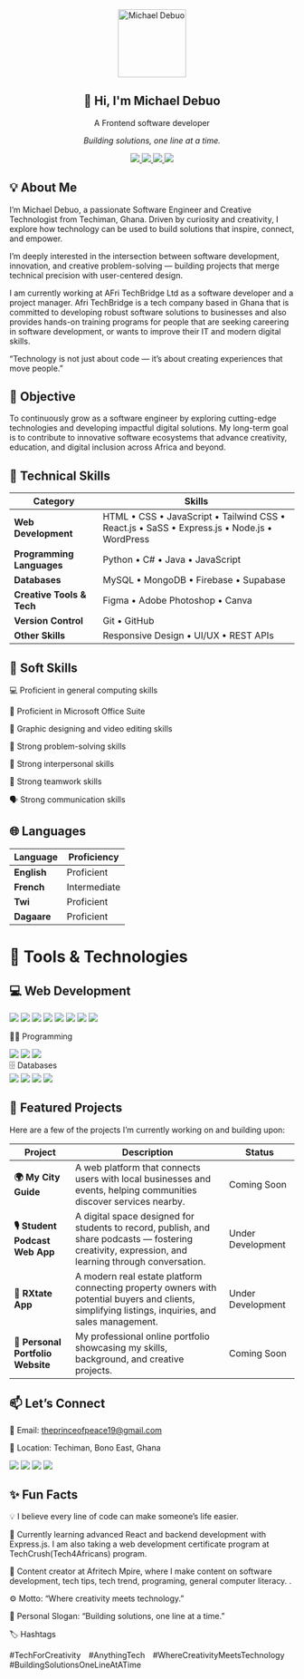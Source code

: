 <div align="center">
  <img src="https://github.com/MikeTestimony.png" width="120" alt="Michael Debuo" />
  <h2>👋 Hi, I'm Michael Debuo</h2>
  <p>A Frontend software developer</p>
  <p><em>Building solutions, one line at a time.</em></p>
</div>

 

<p align="center">
  <a href="https://www.linkedin.com/in/michael-debuo-testimony25">
    <img src="https://img.shields.io/badge/-LinkedIn-0072b1?style=for-the-badge&logo=linkedin&logoColor=white" />
  </a>
  <a href="https://github.com/MikeTestimony">
    <img src="https://img.shields.io/badge/-GitHub-181717?style=for-the-badge&logo=github&logoColor=white" />
  </a>
  <a href="https://youtube.com/@afritech-mpire">
    <img src="https://img.shields.io/badge/-YouTube-FF0000?style=for-the-badge&logo=youtube&logoColor=white" />
  </a>
  <a href="https://wa.me/233549062449">
  <img src="https://img.shields.io/badge/-WhatsApp-25D366?style=for-the-badge&logo=whatsapp&logoColor=white" />
</a>
</p>

## 💡 About Me


I’m Michael Debuo, a passionate Software Engineer and Creative Technologist from Techiman, Ghana.
Driven by curiosity and creativity, I explore how technology can be used to build solutions that inspire, connect, and empower.

I’m deeply interested in the intersection between software development, innovation, and creative problem-solving — building projects that merge technical precision with user-centered design.

I am currently working at AFri TechBridge Ltd as a software developer and a project manager. Afri TechBridge is a tech company based in Ghana that is committed to developing robust software solutions to businesses and also provides hands-on training programs for people that are seeking careering in software development, or wants to improve their IT and modern digital skills.

“Technology is not just about code — it’s about creating experiences that move people.”

## 🎯 Objective

To continuously grow as a software engineer by exploring cutting-edge technologies and developing impactful digital solutions.
My long-term goal is to contribute to innovative software ecosystems that advance creativity, education, and digital inclusion across Africa and beyond.

## 🧠 Technical Skills
| Category                  | Skills                                                                         |
| ------------------------- | ------------------------------------------------------------------------------ |
| **Web Development**       | HTML • CSS • JavaScript • Tailwind CSS • React.js • SaSS • Express.js • Node.js • WordPress |
| **Programming Languages** | Python • C# • Java • JavaScript                                                |
| **Databases**             | MySQL • MongoDB • Firebase • Supabase                                                    |
| **Creative Tools & Tech** | Figma • Adobe Photoshop • Canva                                              |
| **Version Control**       | Git • GitHub                                                                   |
| **Other Skills**          | Responsive Design • UI/UX • REST APIs                                          |

## 🧠 Soft Skills

💻 Proficient in general computing skills

🧾 Proficient in Microsoft Office Suite

🎨 Graphic designing and video editing skills

🧩 Strong problem-solving skills

🤝 Strong interpersonal skills

👥 Strong teamwork skills

🗣️ Strong communication skills

## 🌐 Languages

| Language | Proficiency |
|--------------|--------------|
| **English** | Proficient |
| **French** | Intermediate |
| **Twi** | Proficient |
| **Dagaare** | Proficient |

# 🧰 Tools & Technologies
## 💻 Web Development
<div> 
  <img src="https://img.shields.io/badge/-HTML5-E34F26?&style=for-the-badge&logo=html5&logoColor=white" /> 
  <img src="https://img.shields.io/badge/-CSS3-1572B6?&style=for-the-badge&logo=css3&logoColor=white" /> 
  <img src="https://img.shields.io/badge/-JavaScript-F7DF1E?&style=for-the-badge&logo=javascript&logoColor=black" /> 
  <img src="https://img.shields.io/badge/-React-61DAFB?&style=for-the-badge&logo=react&logoColor=black" /> 
  <img src="https://img.shields.io/badge/-Tailwind_CSS-06B6D4?&style=for-the-badge&logo=tailwindcss&logoColor=white" /> 
  <img src="https://img.shields.io/badge/-Node.js-339933?&style=for-the-badge&logo=node.js&logoColor=white" /> 
  <img src="https://img.shields.io/badge/-Express.js-000000?&style=for-the-badge&logo=express&logoColor=white" /> 
  <img src="https://img.shields.io/badge/-WordPress-21759B?&style=for-the-badge&logo=wordpress&logoColor=white" /> 
</div>

🧑‍💻 Programming
<div> <img src="https://img.shields.io/badge/-Python-3776AB?&style=for-the-badge&logo=python&logoColor=white" /> <img src="https://img.shields.io/badge/-C%23-512BD4?&style=for-the-badge&logo=c-sharp&logoColor=white" /> <img src="https://img.shields.io/badge/-Java-007396?&style=for-the-badge&logo=java&logoColor=white" /> </div>
🗄️ Databases
<div>
  <img src="https://img.shields.io/badge/-MySQL-4479A1?&style=for-the-badge&logo=mysql&logoColor=white" />
  <img src="https://img.shields.io/badge/-MongoDB-47A248?&style=for-the-badge&logo=mongodb&logoColor=white" />
  <img src="https://img.shields.io/badge/-Firebase-FFCA28?&style=for-the-badge&logo=firebase&logoColor=black" />
  <img src="https://img.shields.io/badge/-Supabase-3ECF8E?&style=for-the-badge&logo=supabase&logoColor=white" />
</div>

## 🚀 Featured Projects

Here are a few of the projects I’m currently working on and building upon:

| Project                           | Description                                                                                                                                         | Status            |
| --------------------------------- | --------------------------------------------------------------------------------------------------------------------------------------------------- | ----------------- |
| **🌍 My City Guide**              | A web platform that connects users with local businesses and events, helping communities discover services nearby.                                  | Coming Soon       |
| **🎙️ Student Podcast Web App**   | A digital space designed for students to record, publish, and share podcasts — fostering creativity, expression, and learning through conversation. | Under Development |
| **🏡 RXtate App**                 | A modern real estate platform connecting property owners with potential buyers and clients, simplifying listings, inquiries, and sales management.  | Under Development |
| **💼 Personal Portfolio Website** | My professional online portfolio showcasing my skills, background, and creative projects.                                                           | Coming Soon       |



## 📫 Let’s Connect

💌 Email: theprinceofpeace19@gmail.com

📍 Location: Techiman, Bono East, Ghana

<a href="https://github.com/MikeTestimony"><img src="https://img.shields.io/badge/GitHub-181717?style=for-the-badge&logo=github&logoColor=white" /></a>
<a href="https://www.linkedin.com/in/michael-debuo-testimony25"><img src="https://img.shields.io/badge/LinkedIn-0072b1?style=for-the-badge&logo=linkedin&logoColor=white" /></a>
<a href="https://youtube.com/@afritech-mpire"><img src="https://img.shields.io/badge/YouTube-FF0000?style=for-the-badge&logo=youtube&logoColor=white" /></a>
<a href="https://wa.me/233549062449">
  <img src="https://img.shields.io/badge/-WhatsApp-25D366?style=for-the-badge&logo=whatsapp&logoColor=white" />
</a>

## ✨ Fun Facts

💡 I believe every line of code can make someone’s life easier.

🌱 Currently learning advanced React and backend development with Express.js. I am also taking a web development certificate program at TechCrush(Tech4Africans) program.

🎥 Content creator at Afritech Mpire, where I make content on software development, tech tips, tech trend, programing, general computer literacy. 
.

⚙️ Motto: “Where creativity meets technology.”

🧩 Personal Slogan: “Building solutions, one line at a time.”

🏷️ Hashtags

#TechForCreativity #AnythingTech #WhereCreativityMeetsTechnology #BuildingSolutionsOneLineAtATime
